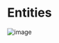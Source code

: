 # Entities
![image](https://user-images.githubusercontent.com/40315079/84394183-915a1480-ac37-11ea-8b79-4faf882544f3.png)
